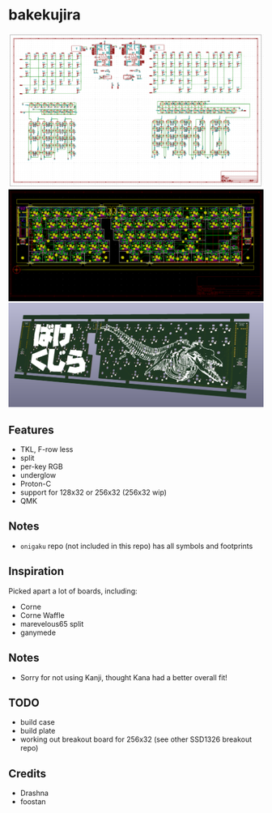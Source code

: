 # bakekujira
![Image of schematic](images/bakekujira_schematic.png)
![Image of pcb](images/bakekujira_pcb.png)
![Image of pcb render](images/bakekujira_pcb_render.png)

## Features
* TKL, F-row less
* split 
* per-key RGB
* underglow
* Proton-C
* support for 128x32 or 256x32 (256x32 wip)
* QMK

## Notes
* `onigaku` repo (not included in this repo) has all symbols and footprints

## Inspiration
Picked apart a lot of boards, including:
* Corne
* Corne Waffle
* marevelous65 split
* ganymede

## Notes
* Sorry for not using Kanji, thought Kana had a better overall fit!

## TODO
* build case
* build plate
* working out breakout board for 256x32 (see other SSD1326 breakout repo)

## Credits
* Drashna
* foostan
